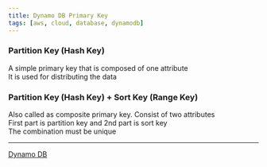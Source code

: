 ```yaml
---
title: Dynamo DB Primary Key
tags: [aws, cloud, database, dynamodb]
---
```


### Partition Key (Hash Key)

A simple primary key that is composed of one attribute  
It is used for distributing the data

### Partition Key (Hash Key) + Sort Key (Range Key)

Also called as composite primary key. Consist of two attributes  
First part is partition key and 2nd part is sort key  
The combination must be unique

---

[Dynamo DB](Dynamo%20DB.md)
